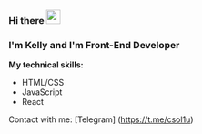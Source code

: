 ### Hi there <img src="https://tenor.com/view/shy-blushing-wave-hi-hello-gif-16971861" width="25px"/>

### I'm Kelly and I'm Front-End Developer

**My technical skills:**
* HTML/CSS
* JavaScript
* React

Contact with me: [Telegram] (https://t.me/csol1u)

<!--
**telkelly/telkelly** is a ✨ _special_ ✨ repository because its `README.md` (this file) appears on your GitHub profile.

Here are some ideas to get you started:

- 🔭 I’m currently working on ...
- 🌱 I’m currently learning ...
- 👯 I’m looking to collaborate on ...
- 🤔 I’m looking for help with ...
- 💬 Ask me about ...
- 📫 How to reach me: ...
- 😄 Pronouns: ...
- ⚡ Fun fact: ...
-->

